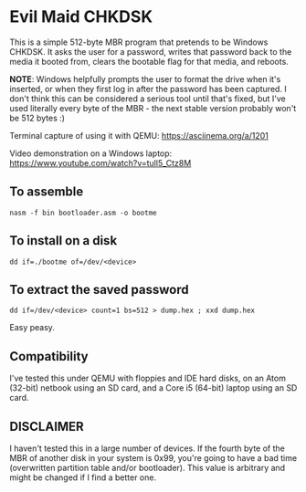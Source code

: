 Evil Maid CHKDSK
===============
This is a simple 512-byte MBR program that pretends to be Windows CHKDSK. It asks the user for a password, writes that password back to the media it booted from, clears the bootable flag for that media, and reboots.

**NOTE**: Windows helpfully prompts the user to format the drive when it's inserted, or when they first log in after the password has been captured. I don't think this can be considered a serious tool until that's fixed, but I've used literally every byte of the MBR - the next stable version probably won't be 512 bytes :)

Terminal capture of using it with QEMU: https://asciinema.org/a/1201

Video demonstration on a Windows laptop: https://www.youtube.com/watch?v=tull5_Ctz8M

To assemble
----------
`nasm -f bin bootloader.asm -o bootme`

To install on a disk
------------------
`dd if=./bootme of=/dev/<device>`

To extract the saved password
------------------
`dd if=/dev/<device> count=1 bs=512 > dump.hex ; xxd dump.hex`


Easy peasy.

Compatibility
------------
I've tested this under QEMU with floppies and IDE hard disks, on an Atom (32-bit) netbook using an SD card, and a Core i5 (64-bit) laptop using an SD card.

DISCLAIMER
----------
I haven't tested this in a large number of devices. If the fourth byte of the MBR of another disk in your system is 0x99, you're going to have a bad time (overwritten partition table and/or bootloader). This value is arbitrary and might be changed if I find a better one.
